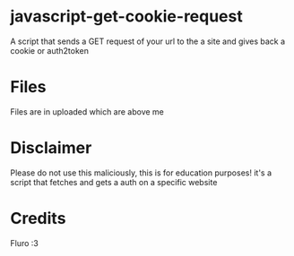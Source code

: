 # javascript-get-cookie-request
A script that sends a GET request of your url to the a site and gives back a cookie or auth2token

# Files
Files are in uploaded which are above me

# Disclaimer
Please do not use this maliciously, this is for education purposes! it's a script that fetches and gets a auth on a specific website

# Credits
Fluro :3
